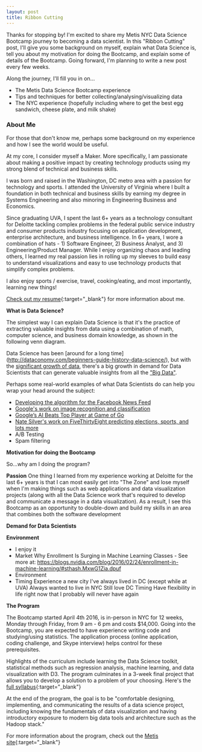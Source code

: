 ```yaml
---
layout: post
title: Ribbon Cutting
---
```


Thanks for stopping by! I'm excited to share my Metis NYC Data Science Bootcamp journey to becoming a data scientist. In this "Ribbon Cutting" post, I'll give you some background on myself, explain what Data Science is, tell you about my motivation for doing the Bootcamp, and explain some of details of the Bootcamp. Going forward, I'm planning to write a new post every few weeks.

Along the journey, I'll fill you in on...

- The Metis Data Science Bootcamp experience
- Tips and techniques for better collecting/analysing/visualizing data
- The NYC experience (hopefully including where to get the best egg sandwich, cheese plate, and milk shake)

<amp-img width="500" height="202" layout="responsive" src="https://pccsula.files.wordpress.com/2015/08/cut_ribbon.gif"></amp-img>

### About Me

For those that don't know me, perhaps some background on my experience and how I see the world would be useful.

At my core, I consider myself a Maker. More specifically, I am passionate about making a positive impact by creating technology products using my strong blend of technical and business skills.

I was born and raised in the Washington, DC metro area with a passion for technology and sports. I attended the University of Virginia where I built a foundation in both technical and business skills by earning my degree in Systems Engineering and also minoring in Engineering Business and Economics.

Since graduating UVA, I spent the last 6+ years as a technology consultant for Deloitte tackling complex problems in the federal public service industry and consumer products industry focusing on application development, enterprise architecture, and business intelligence. In 6+ years, I wore a combination of hats - 1) Software Engineer, 2) Business Analyst, and 3) Engineering/Product Manager. While I enjoy organizing chaos and leading others, I learned my real passion lies in rolling up my sleeves to build easy to understand visualizations and easy to use technology products that simplify complex problems.

I also enjoy sports / exercise, travel, cooking/eating, and most importantly, learning new things!

[Check out my resume](http://maxmelnick.com/about){:target="_blank"} for more information about me.

**What is Data Science?**

The simplest way I can explain Data Science is that it's the practice of extracting valuable insights from data using a combination of math, computer science, and business domain knowledge, as shown in the following venn diagram.

<div class="center-img"><amp-img width="414" height="428" src="http://static1.squarespace.com/static/54022945e4b02005531a9c9e/t/54fc82ffe4b0c724169fe392/1425834751943/?format=1500w"></amp-img></div>

Data Science has been [around for a long time] (http://dataconomy.com/beginners-guide-history-data-science/), but with the [significant growth of data](http://www.forbes.com/sites/bernardmarr/2015/09/30/big-data-20-mind-boggling-facts-everyone-must-read/#6d978c9b6c1d), there's a big growth in demand for Data Scientists that can generate valuable insights from all the ["Big Data"](https://en.wikipedia.org/wiki/Big_data).

Perhaps some real-world examples of what Data Scientists do can help you wrap your head around the subject:

- [Developing the algorithm for the Facebook News Feed](http://time.com/3950525/facebook-news-feed-algorithm/)
- [Google's work on image recognition and classification](http://googleresearch.blogspot.com/2014/09/building-deeper-understanding-of-images.html)
- [Google’s AI Beats Top Player at Game of Go](http://www.wired.com/2016/01/in-a-huge-breakthrough-googles-ai-beats-a-top-player-at-the-game-of-go/)
- [Nate Silver's work on FiveThirtyEight predicting elections, sports, and lots more](http://fivethirtyeight.com/)
- A/B Testing
- Spam filtering

**Motivation for doing the Bootcamp**

So...why am I doing the program?

**Passion** One thing I learned from my experience working at Deloitte for the last 6+ years is that I can most easily get into "The Zone" and lose myself when I'm making things such as web applications and data visualization projects (along with all the Data Science work that's required to develop and communicate a message in a data visualization). As a result, I see this Bootcamp as an opportunity to double-down and build my skills in an area that combines both the software development

**Demand for Data Scientists**


**Environment**


- I enjoy it
- Market
Why Enrollment Is Surging in Machine Learning Classes - See more at: https://blogs.nvidia.com/blog/2016/02/24/enrollment-in-machine-learning/#sthash.MxwG1Zia.dpuf
- Environment
- Timing
Experience a new city
I've always lived in DC (except while at UVA)
Always wanted to live in NYC
Still love DC
Timing
Have flexibility in life right now that I probably will never have again

<div class="center-img"><amp-img width="400" height="400" src="http://cdn.meme.am/instances/60565932.jpg"></amp-img></div>


**The Program**

<amp-img width="399" height="201" layout="responsive" src="http://i.imgur.com/G5gf6lo.gif?noredirect"></amp-img>

The Bootcamp started April 4th 2016, is in-person in NYC for 12 weeks, Monday through Friday, from 9 am - 6 pm and costs $14,000. Going into the Bootcamp, you are expected to have experience writing code and studying/using statistics. The application process (online application, coding challenge, and Skype interview) helps control for these prerequisites.

Highlights of the curriculum include learning the Data Science toolkit, statistical methods such as regression analysis, machine learning, and data visualization with D3. The program culminates in a 3-week final project that allows you to develop a solution to a problem of your choosing. Here's the [full syllabus](http://www.thisismetis.com/documents/Data-Science-Curriculum.pdf){:target="_blank"}

At the end of the program, the goal is to be "comfortable designing, implementing, and communicating the results of a data science project, including knowing the fundamentals of data visualization and having introductory exposure to modern big data tools and architecture such as the Hadoop stack."

For more information about the program, check out the [Metis site](http://www.thisismetis.com/data-science){:target="_blank"}